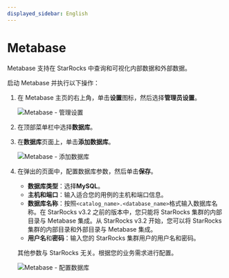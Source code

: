```yaml
---
displayed_sidebar: English
---
```


# Metabase

Metabase 支持在 StarRocks 中查询和可视化内部数据和外部数据。

启动 Metabase 并执行以下操作：

1. 在 Metabase 主页的右上角，单击**设置**图标，然后选择**管理员设置**。

   ![Metabase - 管理设置](../../assets/Metabase/Metabase_1.png)

2. 在顶部菜单栏中选择**数据库**。

3. 在**数据库**页面上，单击**添加数据库**。

   ![Metabase - 添加数据库](../../assets/Metabase/Metabase_2.png)

4. 在弹出的页面中，配置数据库参数，然后单击**保存**。

   - **数据库类型**：选择**MySQL**。
   - **主机和端口**：输入适合您的用例的主机和端口信息。
   - **数据库名称**：按照`<catalog_name>.<database_name>`格式输入数据库名称。在 StarRocks v3.2 之前的版本中，您只能将 StarRocks 集群的内部目录与 Metabase 集成。从 StarRocks v3.2 开始，您可以将 StarRocks 集群的内部目录和外部目录与 Metabase 集成。
   - **用户名**和**密码**：输入您的 StarRocks 集群用户的用户名和密码。

   其他参数与 StarRocks 无关。根据您的业务需求进行配置。

   ![Metabase - 配置数据库](../../assets/Metabase/Metabase_3.png)